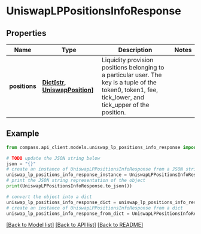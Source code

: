 # UniswapLPPositionsInfoResponse


## Properties

Name | Type | Description | Notes
------------ | ------------- | ------------- | -------------
**positions** | [**Dict[str, UniswapPosition]**](UniswapPosition.md) | Liquidity provision positions belonging to a particular user. The key is a         tuple of the token0, token1, fee, tick_lower, and tick_upper of the position. | 

## Example

```python
from compass.api_client.models.uniswap_lp_positions_info_response import UniswapLPPositionsInfoResponse

# TODO update the JSON string below
json = "{}"
# create an instance of UniswapLPPositionsInfoResponse from a JSON string
uniswap_lp_positions_info_response_instance = UniswapLPPositionsInfoResponse.from_json(json)
# print the JSON string representation of the object
print(UniswapLPPositionsInfoResponse.to_json())

# convert the object into a dict
uniswap_lp_positions_info_response_dict = uniswap_lp_positions_info_response_instance.to_dict()
# create an instance of UniswapLPPositionsInfoResponse from a dict
uniswap_lp_positions_info_response_from_dict = UniswapLPPositionsInfoResponse.from_dict(uniswap_lp_positions_info_response_dict)
```
[[Back to Model list]](../README.md#documentation-for-models) [[Back to API list]](../README.md#documentation-for-api-endpoints) [[Back to README]](../README.md)



